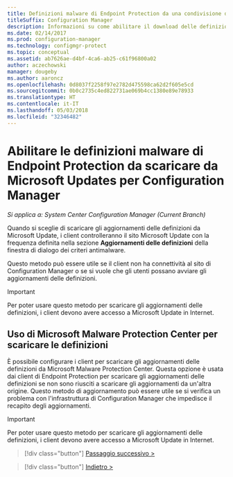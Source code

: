 ```yaml
---
title: Definizioni malware di Endpoint Protection da una condivisione di rete
titleSuffix: Configuration Manager
description: Informazioni su come abilitare il download delle definizioni malware di Endpoint Protection da Microsoft Updates per Configuration Manager.
ms.date: 02/14/2017
ms.prod: configuration-manager
ms.technology: configmgr-protect
ms.topic: conceptual
ms.assetid: ab7626ae-d4bf-4ca6-ab25-c61f96800a02
author: aczechowski
manager: dougeby
ms.author: aaroncz
ms.openlocfilehash: 0d8037f2258f97e2782d475598ca62d2f605e5cd
ms.sourcegitcommit: 0b0c2735c4ed822731ae069b4cc1380e89e78933
ms.translationtype: HT
ms.contentlocale: it-IT
ms.lasthandoff: 05/03/2018
ms.locfileid: "32346482"
---
```

# <a name="enable-endpoint-protection-malware-definitions-to-download-from-microsoft-updates-for-configuration-manager"></a>Abilitare le definizioni malware di Endpoint Protection da scaricare da Microsoft Updates per Configuration Manager

*Si applica a: System Center Configuration Manager (Current Branch)*


 Quando si sceglie di scaricare gli aggiornamenti delle definizioni da Microsoft Update, i client controlleranno il sito Microsoft Update con la frequenza definita nella sezione **Aggiornamenti delle definizioni** della finestra di dialogo dei criteri antimalware.

 Questo metodo può essere utile se il client non ha connettività al sito di Configuration Manager o se si vuole che gli utenti possano avviare gli aggiornamenti delle definizioni.

> [!IMPORTANT]
>  Per poter usare questo metodo per scaricare gli aggiornamenti delle definizioni, i client devono avere accesso a Microsoft Update in Internet.

## <a name="using-the-microsoft-malware-protection-center-to-download-definitions"></a>Uso di Microsoft Malware Protection Center per scaricare le definizioni
 È possibile configurare i client per scaricare gli aggiornamenti delle definizioni da Microsoft Malware Protection Center. Questa opzione è usata dai client di Endpoint Protection per scaricare gli aggiornamenti delle definizioni se non sono riusciti a scaricare gli aggiornamenti da un'altra origine. Questo metodo di aggiornamento può essere utile se si verifica un problema con l'infrastruttura di Configuration Manager che impedisce il recapito degli aggiornamenti.

> [!IMPORTANT]
>  Per poter usare questo metodo per scaricare gli aggiornamenti delle definizioni, i client devono avere accesso a Microsoft Update in Internet.


> [!div class="button"]
[Passaggio successivo >](endpoint-antimalware-policies.md)

> [!div class="button"]
[Indietro >](endpoint-configure-alerts.md)
